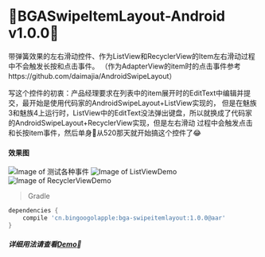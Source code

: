 :running:BGASwipeItemLayout-Android v1.0.0:running:
============
带弹簧效果的左右滑动控件、作为ListView和RecyclerView的Item左右滑动过程中不会触发长按和点击事件。
（作为AdapterView的item时的点击事件参考https://github.com/daimajia/AndroidSwipeLayout）

写这个控件的初衷：产品经理要求在列表中的item展开时的EditText中编辑并提交，最开始是使用代码家的AndroidSwipeLayout+ListView实现的，
但是在魅族3和魅族4上运行时，ListView中的EditText没法弹出键盘，所以就换成了代码家的AndroidSwipeLayout+RecyclerView实现，但是左右滑动
过程中会触发点击和长按item事件，然后单身:dog:从520那天就开始搞这个控件了:joy:

#### 效果图
![Image of 测试各种事件](https://raw.githubusercontent.com/bingoogolapple/BGASwipeItemLayout-Android/master/screenshots/1-event.gif)
![Image of ListViewDemo](https://raw.githubusercontent.com/bingoogolapple/BGASwipeItemLayout-Android/master/screenshots/2-listview.gif)
![Image of RecyclerViewDemo](https://raw.githubusercontent.com/bingoogolapple/BGASwipeItemLayout-Android/master/screenshots/3-recyclerview.gif)

>Gradle

```groovy
dependencies {
    compile 'cn.bingoogolapple:bga-swipeitemlayout:1.0.0@aar'
}
```

##### 详细用法请查看[Demo](https://github.com/bingoogolapple/BGASwipeItemLayout-Android/tree/master/demo):feet: